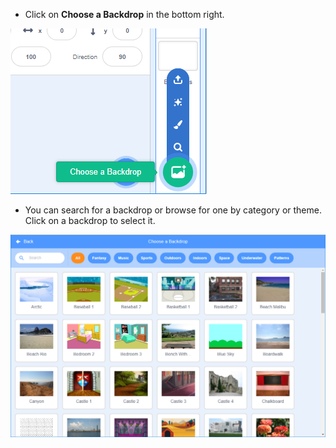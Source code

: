 + Click on **Choose a Backdrop** in the bottom right.

![स्क्रीनशॉट](images/stage-choose.png)

+ You can search for a backdrop or browse for one by category or theme. Click on a backdrop to select it.

![स्क्रीनशॉट](images/backdrop.png)